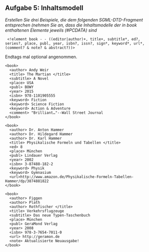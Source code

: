 ## Aufgabe 5: Inhaltsmodell
*Erstellen Sie drei Beispiele, die dem folgenden SGML-DTD-Fragment entsprechen (nehmen Sie an, dass die Inhaltsmodelle der in book enthaltenen Elemente jeweils (#PCDATA) sind*

``` <!element book - - ((editor|author)+, title+, subtitle*, ed?, series?, place, publ, year, isbn?, issn?, sign*, keyword*, url*, (comment? & note? & abstract?))>```

Endtags mal optional angenommen.

```
<book>
  <author> Andy Weir
  <title> The Martian </title>
  <subtitle> A Novel
  <place> USA
  <publ> BOWY
  <year> 2015
  <isbn> 978-1101905555
  <keyword> Fiction
  <keyword> Science Fiction
  <keyword> Action & Adventure
  <comment> "Brilliant…"--Wall Street Journal
</book>

<book>
  <author> Dr. Anton Hammer
  <author> Dr. Hildegard Hammer
  <author> Dr. Karl Hammer
  <title> Physikalische Formeln und Tabellen </title>
  <ed> 8
  <place> München
  <publ> Lindauer Verlag
  <year> 2002
  <isbn> 3-87488-182-2
  <keyword> Physik
  <keyword> Gymnasium
  <url>http://www.amazon.de/Physikalische-Formeln-Tabellen-Hammer/dp/3874881822
</book>

<book>
  <author> Figgen
  <author> Plath
  <author> Rothfischer </title>
  <title> Verkehrsflugzeuge
  <subtitle> Das neue Typen-Taschenbuch
  <place> München
  <publ> GeraMond Verlag
  <year> 2008
  <isbn> 978-3-7654-7011-0
  <url> http://geramon.de
  <note> Aktualisierte Neuausgabe!
</book>
```
